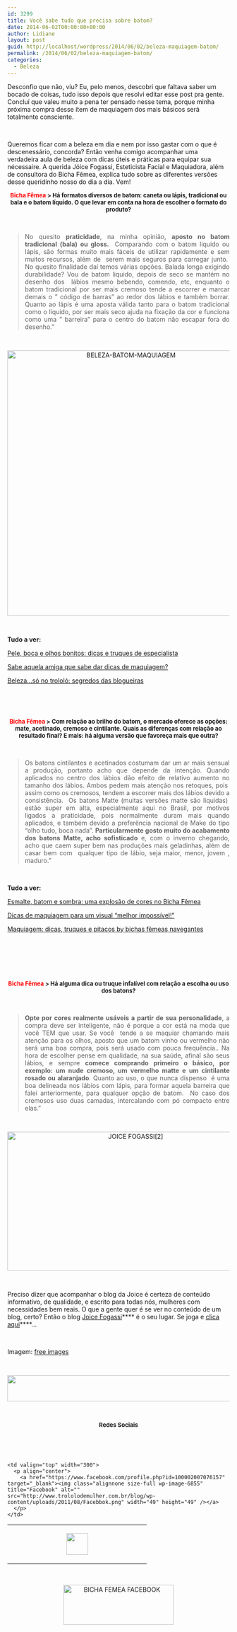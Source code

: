 ```yaml
---
id: 3299
title: Você sabe tudo que precisa sobre batom?
date: 2014-06-02T00:00:00+00:00
author: Lidiane
layout: post
guid: http://localhost/wordpress/2014/06/02/beleza-maquiagem-batom/
permalink: /2014/06/02/beleza-maquiagem-batom/
categories:
  - Beleza
---
```

Desconfio que não, viu? Eu, pelo menos, descobri que faltava saber um bocado de coisas, tudo isso depois que resolvi editar esse post pra gente. Concluí que valeu muito a pena ter pensado nesse tema, porque minha próxima compra desse ítem de maquiagem dos mais básicos será totalmente consciente.

&nbsp;

Queremos ficar com a beleza em dia e nem por isso gastar com o que é descenessário, concorda? Então venha comigo acompanhar uma verdadeira aula de beleza com dicas úteis e práticas para equipar sua nécessaire. A querida Jóice Fogassi, Esteticista Facial e Maquiadora, além de consultora do Bicha Fêmea, explica tudo sobre as diferentes versões desse queridinho nosso do dia a dia. Vem!

<!--more-->

<p align="center">
  <strong><span style="font-size: small;"><span style="color: #ff0000;">Bicha Fêmea</span> > Há formatos diversos de batom: caneta ou lápis, tradicional ou bala e o batom líquido. O que levar em conta na hora de escolher o formato do produto?</span></strong>
</p>

&nbsp;

> <p style="text-align: justify;">
>   No quesito <strong>praticidade</strong>, na minha opinião, <strong>aposto no batom tradicional (bala) ou gloss.  </strong>Comparando com o batom liquido ou lápis, são formas muito mais fáceis de utilizar rapidamente e sem muitos recursos, além de  serem mais seguros para carregar junto.  No quesito finalidade daí temos várias opções. Balada longa exigindo durabilidade? Vou de batom liquido, depois de seco se mantém no desenho dos  lábios mesmo bebendo, comendo, etc, enquanto o batom tradicional por ser mais cremoso tende a escorrer e marcar demais o &#8221; código de barras&#8221; ao redor dos lábios e também borrar. Quanto ao lápis é uma aposta válida tanto para o batom tradicional como o líquido, por ser mais seco ajuda na fixação da cor e funciona como uma &#8221; barreira&#8221; para o centro do batom não escapar fora do desenho.”
> </p>

&nbsp;

<p style="text-align: center;">
  <a href="http://www.trololodemulher.com.br/blog/wp-content/uploads/2014/05/BELEZA-BATOM-MAQUIAGEM.jpg"><img class="alignnone size-full wp-image-10045" alt="BELEZA-BATOM-MAQUIAGEM" src="http://www.trololodemulher.com.br/blog/wp-content/uploads/2014/05/BELEZA-BATOM-MAQUIAGEM.jpg" width="545" height="600" /></a>
</p>

&nbsp;

**Tudo a ver:**

<a href="http://www.trololodemulher.com.br/2013/07/08/dicas-beleza/" target="_blank">Pele, boca e olhos bonitos: dicas e truques de especialista</a>

<a href="http://www.trololodemulher.com.br/2012/09/24/dicas-de-maquiagem-2/" target="_blank">Sabe aquela amiga que sabe dar dicas de maquiagem?</a>

<a href="http://www.trololodemulher.com.br/2011/12/19/beleza-dicas-blogueiras/" target="_blank">Beleza…só no trololó: segredos das blogueiras</a>

&nbsp;

&nbsp;

<p align="center">
  <strong><span style="font-size: small;"><span style="color: #ff0000;">Bicha Fêmea</span> > Com relação ao brilho do batom, o mercado oferece as opções: mate, acetinado, cremoso e cintilante. Quais as diferenças com relação ao resultado final? E mais: há alguma versão que favoreça mais que outra?</span></strong>
</p>

&nbsp;

> <p style="text-align: justify;">
>   Os batons cintilantes e acetinados costumam dar um ar mais sensual a produção, portanto acho que depende da intenção. Quando aplicados no centro dos lábios dão efeito de relativo aumento no tamanho dos lábios. Ambos pedem mais atenção nos retoques, pois  assim como os cremosos, tendem a escorrer mais dos lábios devido a consistência.  Os batons Matte (muitas versões matte são liquidas)  estão super em alta, especialmente aqui no Brasil, por motivos ligados a praticidade, pois normalmente duram mais quando aplicados, e também devido a preferência nacional de Make do tipo &#8220;olho tudo, boca nada&#8221;. <strong>Particularmente gosto muito do acabamento dos batons Matte, acho sofisticado</strong> e, com o inverno chegando, acho que caem super bem nas produções mais geladinhas, além de casar bem com  qualquer tipo de lábio, seja maior, menor, jovem , maduro.”
> </p>

&nbsp;

**Tudo a ver:**

<a href="http://www.trololodemulher.com.br/2011/11/21/esmalte-batom-sombra-cores/" target="_blank">Esmalte, batom e sombra: uma explosão de cores no Bicha Fêmea</a>

<a href="http://www.trololodemulher.com.br/2011/10/03/dicas-de-maquiagem/" target="_blank">Dicas de maquiagem para um visual “melhor impossível!”</a>

<a href="http://www.trololodemulher.com.br/2011/08/17/maquiagem-dicas-truques/" target="_blank">Maquiagem: dicas, truques e pitacos by bichas fêmeas navegantes</a>

&nbsp;

&nbsp;

&nbsp;

<p align="center">
  <strong><span style="font-size: small;"><span style="color: #ff0000;">Bicha Fêmea </span>> Há alguma dica ou truque infalível com relação a escolha ou uso dos batons?</span></strong>
</p>

&nbsp;

> <p style="text-align: justify;">
>   <strong>Opte por cores realmente usáveis a partir de sua personalidade</strong>, a compra deve ser inteligente, não é porque a cor está na moda que você TEM que usar. Se você  tende a se maquiar chamando mais atenção para os olhos, aposto que um batom vinho ou vermelho não será uma boa compra, pois será usado com pouca frequência.. Na hora de escolher pense em qualidade, na sua saúde, afinal são seus lábios, e sempre <strong>comece comprando primeiro o básico, por exemplo: um nude cremoso, um vermelho matte e um cintilante rosado ou alaranjado</strong>. Quanto ao uso, o que nunca dispenso  é uma boa delineada nos lábios com lápis, para formar aquela barreira que falei anteriormente, para qualquer opção de batom.  No caso dos cremosos uso duas camadas, intercalando com pó compacto entre elas.”
> </p>

&nbsp;

<p style="text-align: center;">
  <a href="http://www.trololodemulher.com.br/blog/wp-content/uploads/2012/08/JOICE-FOGASSI2.png"><img class="alignnone size-full wp-image-9072" alt="JOICE FOGASSI[2]" src="http://www.trololodemulher.com.br/blog/wp-content/uploads/2012/08/JOICE-FOGASSI2.png" width="566" height="314" /></a>
</p>

&nbsp;

Preciso dizer que acompanhar o blog da Joice é certeza de conteúdo informativo, de qualidade, e escrito para todas nós, mulheres com necessidades bem reais. O que a gente quer é se ver no conteúdo de um blog, certo? Então o blog <a href="http://joicemicropigmentacaomaquiagem.blogspot.com.br/" target="_blank">Joice Fogassi</a>**** é o seu lugar. Se joga e <a href="http://joicemicropigmentacaomaquiagem.blogspot.com.br/" target="_blank">clica aqui</a>****…

&nbsp;

Imagem: <a href="http://www.freeimages.com/" target="_blank">free images</a>

&nbsp;

<p align="center">
  <a href="http://feedburner.google.com/fb/a/mailverify?uri=blogbichafemea&loc=pt_BR" target="_blank"><img class="alignnone size-full wp-image-8451" title="Assine o Bicha Fêmea grátis!" alt="" src="http://www.trololodemulher.com.br/blog/wp-content/uploads/2012/01/rodapé.png" width="600" height="59" /></a>
</p>

&nbsp;

<p align="center">
  <strong><span style="font-size: small;">Redes Sociais</span></strong>
</p>

&nbsp;

&nbsp;

<table width="600" border="0" cellspacing="0" cellpadding="2">
  <tr>
    <td valign="top" width="300">
      <p align="center">
        <a href="https://twitter.com/#%21/bichafemea" target="_blank"><img class="alignnone size-full wp-image-6857" title="Twitter" alt="" src="http://www.trololodemulher.com.br/blog/wp-content/uploads/2011/08/Twitter.png" width="49" height="49" /></a>
      </p>
    </td>
    
    <td valign="top" width="300">
      <p align="center">
        <a href="https://www.facebook.com/profile.php?id=100002007076157" target="_blank"><img class="alignnone size-full wp-image-6855" title="Facebook" alt="" src="http://www.trololodemulher.com.br/blog/wp-content/uploads/2011/08/Facebbok.png" width="49" height="49" /></a>
      </p>
    </td>
  </tr>
</table>

&nbsp;

<p style="text-align: center;">
  <a href="https://www.facebook.com/bichafemea" target="_blank"><img class="alignnone size-full wp-image-9849" alt="BICHA FEMEA FACEBOOK" src="http://www.trololodemulher.com.br/blog/wp-content/uploads/2014/01/BICHA-FEMEA-FACEBOOK1.png" width="250" height="90" /></a>
</p>